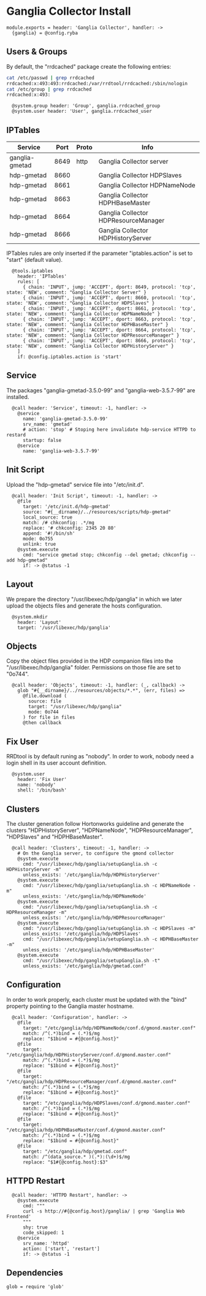 
# Ganglia Collector Install

    module.exports = header: 'Ganglia Collector', handler: ->
      {ganglia} = @config.ryba

## Users & Groups

By default, the "rrdcached" package create the following entries:

```bash
cat /etc/passwd | grep rrdcached
rrdcached:x:493:493:rrdcached:/var/rrdtool/rrdcached:/sbin/nologin
cat /etc/group | grep rrdcached
rrdcached:x:493:
```

      @system.group header: 'Group', ganglia.rrdcached_group
      @system.user header: 'User', ganglia.rrdcached_user

## IPTables

| Service        | Port | Proto | Info                                 |
|----------------|------|-------|--------------------------------------|
| ganglia-gmetad | 8649 | http  | Ganglia Collector server             |
| hdp-gmetad     | 8660 |       | Ganglia Collector HDPSlaves          |
| hdp-gmetad     | 8661 |       | Ganglia Collector HDPNameNode        |
| hdp-gmetad     | 8663 |       | Ganglia Collector HDPHBaseMaster     |
| hdp-gmetad     | 8664 |       | Ganglia Collector HDPResourceManager |
| hdp-gmetad     | 8666 |       | Ganglia Collector HDPHistoryServer   |

IPTables rules are only inserted if the parameter "iptables.action" is set to
"start" (default value).

      @tools.iptables
        header: 'IPTables'
        rules: [
          { chain: 'INPUT', jump: 'ACCEPT', dport: 8649, protocol: 'tcp', state: 'NEW', comment: "Ganglia Collector Server" }
          { chain: 'INPUT', jump: 'ACCEPT', dport: 8660, protocol: 'tcp', state: 'NEW', comment: "Ganglia Collector HDPSlaves" }
          { chain: 'INPUT', jump: 'ACCEPT', dport: 8661, protocol: 'tcp', state: 'NEW', comment: "Ganglia Collector HDPNameNode" }
          { chain: 'INPUT', jump: 'ACCEPT', dport: 8663, protocol: 'tcp', state: 'NEW', comment: "Ganglia Collector HDPHBaseMaster" }
          { chain: 'INPUT', jump: 'ACCEPT', dport: 8664, protocol: 'tcp', state: 'NEW', comment: "Ganglia Collector HDPResourceManager" }
          { chain: 'INPUT', jump: 'ACCEPT', dport: 8666, protocol: 'tcp', state: 'NEW', comment: "Ganglia Collector HDPHistoryServer" }
        ]
        if: @config.iptables.action is 'start'

## Service

The packages "ganglia-gmetad-3.5.0-99" and "ganglia-web-3.5.7-99" are installed.

      @call header: 'Service', timeout: -1, handler: ->
        @service
          name: 'ganglia-gmetad-3.5.0-99'
          srv_name: 'gmetad'
          # action: 'stop' # Stoping here invalidate hdp-service HTTPD to restard
          startup: false
        @service
          name: 'ganglia-web-3.5.7-99'

## Init Script

Upload the "hdp-gmetad" service file into "/etc/init.d".

      @call header: 'Init Script', timeout: -1, handler: ->
        @file
          target: '/etc/init.d/hdp-gmetad'
          source: "#{__dirname}/../resources/scripts/hdp-gmetad"
          local_source: true
          match: /# chkconfig: .*/mg
          replace: '# chkconfig: 2345 20 80'
          append: '#!/bin/sh'
          mode: 0o755
          unlink: true
        @system.execute
          cmd: "service gmetad stop; chkconfig --del gmetad; chkconfig --add hdp-gmetad"
          if: -> @status -1

## Layout

We prepare the directory "/usr/libexec/hdp/ganglia" in which we later upload
the objects files and generate the hosts configuration.

      @system.mkdir
        header: 'Layout'
        target: '/usr/libexec/hdp/ganglia'

## Objects

Copy the object files provided in the HDP companion files into the
"/usr/libexec/hdp/ganglia" folder. Permissions on those file are set to "0o744".

      @call header: 'Objects', timeout: -1, handler: (_, callback) ->
        glob "#{__dirname}/../resources/objects/*.*", (err, files) =>
          @file.download (
            source: file
            target: "/usr/libexec/hdp/ganglia"
            mode: 0o744
          ) for file in files
          @then callback

## Fix User

RRDtool is by default runing as "nobody". In order to work, nobody need a login shell
in its user account definition.

      @system.user
        header: 'Fix User'
        name: 'nobody'
        shell: '/bin/bash'

## Clusters

The cluster generation follow Hortonworks guideline and generate the clusters
"HDPHistoryServer", "HDPNameNode", "HDPResourceManager", "HDPSlaves" and "HDPHBaseMaster".

      @call header: 'Clusters', timeout: -1, handler: ->
        # On the Ganglia server, to configure the gmond collector
        @system.execute
          cmd: "/usr/libexec/hdp/ganglia/setupGanglia.sh -c HDPHistoryServer -m"
          unless_exists: '/etc/ganglia/hdp/HDPHistoryServer'
        @system.execute
          cmd: "/usr/libexec/hdp/ganglia/setupGanglia.sh -c HDPNameNode -m"
          unless_exists: '/etc/ganglia/hdp/HDPNameNode'
        @system.execute
          cmd: "/usr/libexec/hdp/ganglia/setupGanglia.sh -c HDPResourceManager -m"
          unless_exists: '/etc/ganglia/hdp/HDPResourceManager'
        @system.execute
          cmd: "/usr/libexec/hdp/ganglia/setupGanglia.sh -c HDPSlaves -m"
          unless_exists: '/etc/ganglia/hdp/HDPSlaves'
          cmd: "/usr/libexec/hdp/ganglia/setupGanglia.sh -c HDPHBaseMaster -m"
          unless_exists: '/etc/ganglia/hdp/HDPHBaseMaster'
        @system.execute
          cmd: "/usr/libexec/hdp/ganglia/setupGanglia.sh -t"
          unless_exists: '/etc/ganglia/hdp/gmetad.conf'

## Configuration

In order to work properly, each cluster must be updated with the "bind" property
pointing to the Ganglia master hostname.

      @call header: 'Configuration', handler: ->
        @file
          target: "/etc/ganglia/hdp/HDPNameNode/conf.d/gmond.master.conf"
          match: /^(.*)bind = (.*)$/mg
          replace: "$1bind = #{@config.host}"
        @file
          target: "/etc/ganglia/hdp/HDPHistoryServer/conf.d/gmond.master.conf"
          match: /^(.*)bind = (.*)$/mg
          replace: "$1bind = #{@config.host}"
        @file
          target: "/etc/ganglia/hdp/HDPResourceManager/conf.d/gmond.master.conf"
          match: /^(.*)bind = (.*)$/mg
          replace: "$1bind = #{@config.host}"
        @file
          target: "/etc/ganglia/hdp/HDPSlaves/conf.d/gmond.master.conf"
          match: /^(.*)bind = (.*)$/mg
          replace: "$1bind = #{@config.host}"
        @file
          target: "/etc/ganglia/hdp/HDPHBaseMaster/conf.d/gmond.master.conf"
          match: /^(.*)bind = (.*)$/mg
          replace: "$1bind = #{@config.host}"
        @file
          target: "/etc/ganglia/hdp/gmetad.conf"
          match: /^(data_source.* )(.*):(\d+)$/mg
          replace: "$1#{@config.host}:$3"

## HTTPD Restart

      @call header: 'HTTPD Restart', handler: ->
        @system.execute
          cmd: """
          curl -s http://#{@config.host}/ganglia/ | grep 'Ganglia Web Frontend'
          """
          shy: true
          code_skipped: 1
        @service
          srv_name: 'httpd'
          action: ['start', 'restart']
          if: -> @status -1

## Dependencies

    glob = require 'glob'
